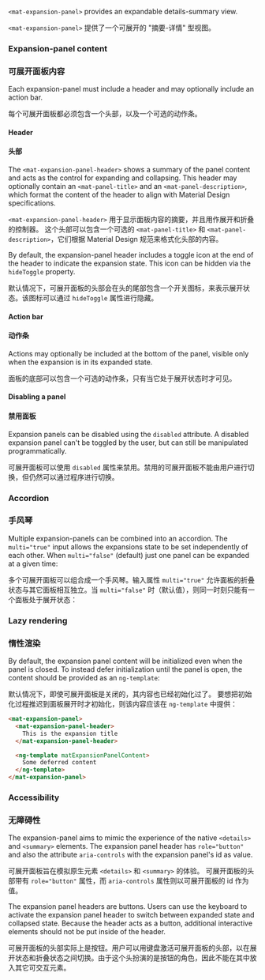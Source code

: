 `<mat-expansion-panel>` provides an expandable details-summary view.

`<mat-expansion-panel>` 提供了一个可展开的 "摘要-详情" 型视图。

<!-- example(expansion-overview) -->

### Expansion-panel content

### 可展开面板内容

Each expansion-panel must include a header and may optionally include an action bar.

每个可展开面板都必须包含一个头部，以及一个可选的动作条。

#### Header

#### 头部

The `<mat-expansion-panel-header>` shows a summary of the panel content and acts
as the control for expanding and collapsing. This header may optionally contain an
`<mat-panel-title>` and an `<mat-panel-description>`, which format the content of the
header to align with Material Design specifications.

`<mat-expansion-panel-header>` 用于显示面板内容的摘要，并且用作展开和折叠的控制器。
这个头部可以包含一个可选的 `<mat-panel-title>` 和 `<mat-panel-description>`，它们根据 Material Design 规范来格式化头部的内容。

<!-- example({"example": "expansion-overview",
              "file": "expansion-overview-example.html", 
              "region": "basic-panel"}) -->

By default, the expansion-panel header includes a toggle icon at the end of the
header to indicate the expansion state. This icon can be hidden via the
`hideToggle` property.

默认情况下，可展开面板的头部会在头的尾部包含一个开关图标，来表示展开状态。该图标可以通过 `hideToggle` 属性进行隐藏。

<!-- example({"example": "expansion-overview",
              "file": "expansion-overview-example.html", 
              "region": "hide-toggle"}) -->         

#### Action bar

#### 动作条

Actions may optionally be included at the bottom of the panel, visible only when the expansion
is in its expanded state.

面板的底部可以包含一个可选的动作条，只有当它处于展开状态时才可见。

<!-- example({"example": "expansion-steps",
              "file": "expansion-steps-example.html", 
              "region": "action-bar"}) -->

#### Disabling a panel

#### 禁用面板

Expansion panels can be disabled using the `disabled` attribute. A disabled expansion panel can't
be toggled by the user, but can still be manipulated programmatically.

可展开面板可以使用 `disabled` 属性来禁用。禁用的可展开面板不能由用户进行切换，但仍然可以通过程序进行切换。

<!-- example({"example": "expansion-expand-collapse-all",
              "file": "expansion-expand-collapse-all-example.html", 
              "region": "disabled"}) -->

### Accordion

### 手风琴

Multiple expansion-panels can be combined into an accordion. The `multi="true"` input allows the
expansions state to be set independently of each other. When `multi="false"` (default) just one
panel can be expanded at a given time:

多个可展开面板可以组合成一个手风琴。输入属性 `multi="true"` 允许面板的折叠状态与其它面板相互独立。当 `multi="false"` 时（默认值），则同一时刻只能有一个面板处于展开状态：

<!-- example({"example": "expansion-expand-collapse-all",
              "file": "expansion-expand-collapse-all-example.html", 
              "region": "multi"}) -->

### Lazy rendering

### 惰性渲染

By default, the expansion panel content will be initialized even when the panel is closed.
To instead defer initialization until the panel is open, the content should be provided as
an `ng-template`:

默认情况下，即使可展开面板是关闭的，其内容也已经初始化过了。
要想把初始化过程推迟到面板展开时才初始化，则该内容应该在 `ng-template` 中提供：

```html
<mat-expansion-panel>
  <mat-expansion-panel-header>
    This is the expansion title
  </mat-expansion-panel-header>

  <ng-template matExpansionPanelContent>
    Some deferred content
  </ng-template>
</mat-expansion-panel>
```

### Accessibility

### 无障碍性

The expansion-panel aims to mimic the experience of the native `<details>` and `<summary>` elements.
The expansion panel header has `role="button"` and also the attribute `aria-controls` with the
expansion panel's id as value.

可展开面板旨在模拟原生元素 `<details>` 和 `<summary>` 的体验。
可展开面板的头部带有 `role="button"` 属性，而 `aria-controls` 属性则以可展开面板的 id 作为值。

The expansion panel headers are buttons. Users can use the keyboard to activate the expansion panel
header to switch between expanded state and collapsed state. Because the header acts as a button,
additional interactive elements should not be put inside of the header.

可展开面板的头部实际上是按钮。用户可以用键盘激活可展开面板的头部，以在展开状态和折叠状态之间切换。由于这个头扮演的是按钮的角色，因此不能在其中放入其它可交互元素。
